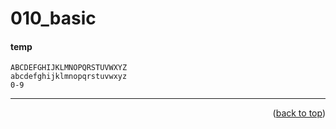 <a name="topage"></a>

# 010_basic


#### temp
```
ABCDEFGHIJKLMNOPQRSTUVWXYZ
abcdefghijklmnopqrstuvwxyz
0-9
```
-----

<p align="right">(<a href="#topage">back to top</a>)</p>
<br/>
<br/>
